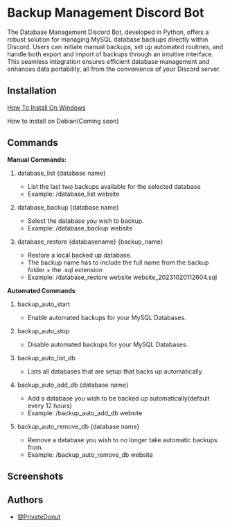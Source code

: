 # Backup Management Discord Bot

The Database Management Discord Bot, developed in Python, offers a robust solution for managing MySQL database backups directly within Discord. Users can initiate manual backups, set up automated routines, and handle both export and import of backups through an intuitive interface. This seamless integration ensures efficient database management and enhances data portability, all from the convenience of your Discord server.

## Installation

[How To Install On Windows](https://github.com/PrivateDonut/Backup-Manager-Bot/wiki/How-to-install-Backup-Manager-Bot-on-Windows "How To Install On Windows")

How to install on Debian(Coming soon)

## Commands

**Manual Commands:**

1. database_list {database name}

   - List the last two backups available for the selected database
   - Example: /database_list website

2. database_backup {database name}

   - Select the database you wish to backup.
   - Example: /database_backup website

3. database_restore {databasename} {backup_name}

   - Restore a local backed up database.
   - The backup name has to include the full name from the backup folder + the .sql extension
   - Example: /database_restore website website_20231020112604.sql

**Automated Commands**

1. backup_auto_start
   - Enable automated backups for your MySQL Databases.

2. backup_auto_stop

   - Disable automated backups for your MySQL Databases.

3. backup_auto_list_db

   - Lists all databases that are setup that backs up automatically.

4. backup_auto_add_db {database name}

   - Add a database you wish to be backed up automatically(default every 12 hours)
   - Example: /backup_auto_add_db website

5. backup_auto_remove_db {database name}

   - Remove a database you wish to no longer take automatic backups from.
   - Example: /backup_auto_remove_db website

## Screenshots

## Authors

- [@PrivateDonut](https://github.com/PrivateDonut?)
